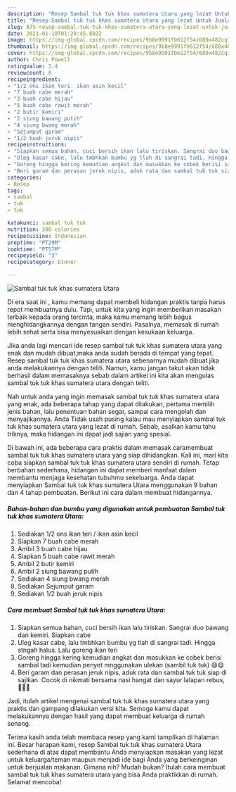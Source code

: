 ```yaml
---
description: "Resep Sambal tuk tuk khas sumatera Utara yang lezat Untuk Jualan"
title: "Resep Sambal tuk tuk khas sumatera Utara yang lezat Untuk Jualan"
slug: 875-resep-sambal-tuk-tuk-khas-sumatera-utara-yang-lezat-untuk-jualan
date: 2021-01-18T01:29:45.802Z
image: https://img-global.cpcdn.com/recipes/9b8e9991fb612f54/680x482cq70/sambal-tuk-tuk-khas-sumatera-utara-foto-resep-utama.jpg
thumbnail: https://img-global.cpcdn.com/recipes/9b8e9991fb612f54/680x482cq70/sambal-tuk-tuk-khas-sumatera-utara-foto-resep-utama.jpg
cover: https://img-global.cpcdn.com/recipes/9b8e9991fb612f54/680x482cq70/sambal-tuk-tuk-khas-sumatera-utara-foto-resep-utama.jpg
author: Chris Powell
ratingvalue: 3.4
reviewcount: 8
recipeingredient:
- "1/2 ons ikan teri  ikan asin kecil"
- "7 buah cabe merah"
- "3 buah cabe hijau"
- "5 buah cabe rawit merah"
- "2 butir kemiri"
- "2 siung bawang putih"
- "4 siung bwang merah"
- "Sejumput garam"
- "1/2 buah jeruk nipis"
recipeinstructions:
- "Siapkan semua bahan, cuci bersih ikan lalu tiriskan. Sangrai duo bawang dan kemiri. Siapkan cabe"
- "Uleg kasar cabe, lalu tmbhkan bumbu yg tlah di sangrai tadi. Hingga stngah halus. Lalu goreng ikan teri"
- "Goreng hingga kering kemudian angkat dan masukkan ke cobek berisi sambal tadi kemudian penyet mnggunakan ulekan (sambil tuk tuk) 😄😋"
- "Beri garam dan perasan jeruk nipis, aduk rata dan sambal tuk tuk siap di sajikan. Cocok di nikmati bersama nasi hangat dan sayur lalapan rebus, 🤤🤤😍"
categories:
- Resep
tags:
- sambal
- tuk
- tuk

katakunci: sambal tuk tuk 
nutrition: 300 calories
recipecuisine: Indonesian
preptime: "PT29M"
cooktime: "PT57M"
recipeyield: "3"
recipecategory: Dinner

---
```



![Sambal tuk tuk khas sumatera Utara](https://img-global.cpcdn.com/recipes/9b8e9991fb612f54/680x482cq70/sambal-tuk-tuk-khas-sumatera-utara-foto-resep-utama.jpg)

Di era  saat ini , kamu memang dapat membeli hidangan praktis tanpa harus repot membuatnya dulu. Tapi, untuk kita yang ingin memberikan masakan terbaik kepada orang tercinta, maka kamu memang lebih bagus menghidangkannya dengan tangan sendiri. Pasalnya, memasak di rumah lebih sehat serta bisa menyesuaikan dengan kesukaan keluarga.

Jika anda lagi mencari ide resep sambal tuk tuk khas sumatera utara yang enak dan mudah dibuat,maka anda sudah berada di tempat yang tepat. Resep sambal tuk tuk khas sumatera utara  sebenarnya mudah dibuat jika anda melakukannya dengan teliti. Namun, kamu jangan takut akan tidak berhasil dalam memasaknya 
sebab dalam artikel ini kita akan mengulas sambal tuk tuk khas sumatera utara dengan teliti.  



Nah untuk anda yang ingin memasak sambal tuk tuk khas sumatera utara yang enak, ada beberapa tahap yang dapat dilakukan, pertama memilih jenis bahan, lalu penentuan bahan segar, sampai cara mengolah dan menyajikannya. Anda Tidak usah pusing kalau mau menyiapkan sambal tuk tuk khas sumatera utara yang lezat di rumah. Sebab, asalkan kamu  tahu triknya, maka hidangan ini dapat jadi sajian yang spesial.

Di bawah ini, ada beberapa cara praktis  dalam memasak caramembuat sambal tuk tuk khas sumatera utara yang siap dihidangkan. Kali ini, mari kita coba siapkan sambal tuk tuk khas sumatera utara sendiri di rumah. Tetap berbahan sederhana, hidangan ini dapat memberi manfaat dalam membantu menjaga kesehatan tubuhmu sekeluarga. Anda dapat menyiapkan Sambal tuk tuk khas sumatera Utara menggunakan 9 bahan dan 4 tahap pembuatan. Berikut ini cara dalam membuat hidangannya.

<!--inarticleads1-->

##### Bahan-bahan dan bumbu yang digunakan untuk pembuatan Sambal tuk tuk khas sumatera Utara:

1. Sediakan 1/2 ons ikan teri / ikan asin kecil
1. Siapkan 7 buah cabe merah
1. Ambil 3 buah cabe hijau
1. Siapkan 5 buah cabe rawit merah
1. Ambil 2 butir kemiri
1. Ambil 2 siung bawang putih
1. Sediakan 4 siung bwang merah
1. Sediakan Sejumput garam
1. Sediakan 1/2 buah jeruk nipis




<!--inarticleads2-->

##### Cara membuat Sambal tuk tuk khas sumatera Utara:

1. Siapkan semua bahan, cuci bersih ikan lalu tiriskan. Sangrai duo bawang dan kemiri. Siapkan cabe
1. Uleg kasar cabe, lalu tmbhkan bumbu yg tlah di sangrai tadi. Hingga stngah halus. Lalu goreng ikan teri
1. Goreng hingga kering kemudian angkat dan masukkan ke cobek berisi sambal tadi kemudian penyet mnggunakan ulekan (sambil tuk tuk) 😄😋
1. Beri garam dan perasan jeruk nipis, aduk rata dan sambal tuk tuk siap di sajikan. Cocok di nikmati bersama nasi hangat dan sayur lalapan rebus, 🤤🤤😍




Jadi, itulah artikel mengenai  sambal tuk tuk khas sumatera utara  yang praktis dan gampang dilakukan versi kita. Semoga kamu dapat melakukannya dengan hasil yang dapat membuat keluarga di rumah senang. 

Terima kasih anda telah membaca resep yang kami tampilkan di halaman ini. Besar harapan kami, resep  Sambal tuk tuk khas sumatera Utara sederhana di atas dapat membantu Anda menyiapkan masakan yang lezat untuk keluarga/teman maupun menjadi ide bagi Anda yang berkeinginan untuk berjualan makanan. Gimana nih? Mudah bukan? Itulah cara membuat sambal tuk tuk khas sumatera utara yang bisa Anda praktikkan di rumah. Selamat mencoba!

